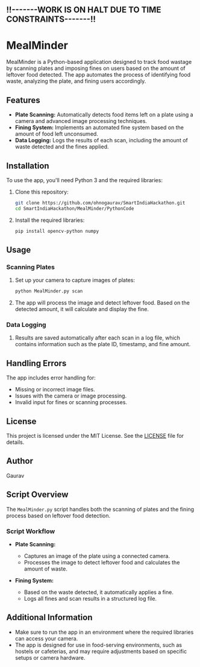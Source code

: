 ## !!-------WORK IS ON HALT DUE TO TIME CONSTRAINTS-------!!

# MealMinder

MealMinder is a Python-based application designed to track food wastage by scanning plates and imposing fines on users based on the amount of leftover food detected. The app automates the process of identifying food waste, analyzing the plate, and fining users accordingly.

## Features

- **Plate Scanning:** Automatically detects food items left on a plate using a camera and advanced image processing techniques.
- **Fining System:** Implements an automated fine system based on the amount of food left unconsumed.
- **Data Logging:** Logs the results of each scan, including the amount of waste detected and the fines applied.

## Installation

To use the app, you'll need Python 3 and the required libraries:

1. Clone this repository:

    ```bash
    git clone https://github.com/ohnogaurav/SmartIndiaHackathon.git
    cd SmartIndiaHackathon/MealMinder/PythonCode
    ```

2. Install the required libraries:

    ```bash
    pip install opencv-python numpy
    ```

## Usage

### Scanning Plates

1. Set up your camera to capture images of plates:

    ```bash
    python MealMinder.py scan
    ```

2. The app will process the image and detect leftover food. Based on the detected amount, it will calculate and display the fine.

### Data Logging

1. Results are saved automatically after each scan in a log file, which contains information such as the plate ID, timestamp, and fine amount.

## Handling Errors

The app includes error handling for:

- Missing or incorrect image files.
- Issues with the camera or image processing.
- Invalid input for fines or scanning processes.

## License

This project is licensed under the MIT License. See the [LICENSE](LICENSE) file for details.

## Author

Gaurav

## Script Overview

The `MealMinder.py` script handles both the scanning of plates and the fining process based on leftover food detection.

### Script Workflow

- **Plate Scanning:**
  - Captures an image of the plate using a connected camera.
  - Processes the image to detect leftover food and calculates the amount of waste.
  
- **Fining System:**
  - Based on the waste detected, it automatically applies a fine.
  - Logs all fines and scan results in a structured log file.

## Additional Information

- Make sure to run the app in an environment where the required libraries can access your camera.
- The app is designed for use in food-serving environments, such as hostels or cafeterias, and may require adjustments based on specific setups or camera hardware.
